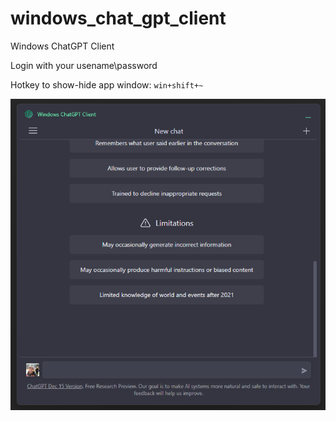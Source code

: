 # windows_chat_gpt_client

Windows ChatGPT Client

Login with your usename\password

Hotkey to show-hide app window: `win+shift+~`

![screenshot_1.png](Images%2Fscreenshot_1.png)
